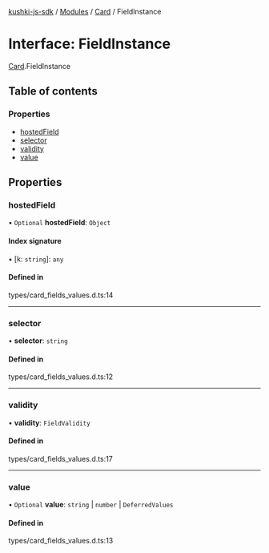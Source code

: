 [kushki-js-sdk](../README.md) / [Modules](../modules.md) / [Card](../modules/Card.md) / FieldInstance

# Interface: FieldInstance

[Card](../modules/Card.md).FieldInstance

## Table of contents

### Properties

- [hostedField](Card.FieldInstance.md#hostedfield)
- [selector](Card.FieldInstance.md#selector)
- [validity](Card.FieldInstance.md#validity)
- [value](Card.FieldInstance.md#value)

## Properties

### hostedField

• `Optional` **hostedField**: `Object`

#### Index signature

▪ [k: `string`]: `any`

#### Defined in

types/card_fields_values.d.ts:14

___

### selector

• **selector**: `string`

#### Defined in

types/card_fields_values.d.ts:12

___

### validity

• **validity**: `FieldValidity`

#### Defined in

types/card_fields_values.d.ts:17

___

### value

• `Optional` **value**: `string` \| `number` \| `DeferredValues`

#### Defined in

types/card_fields_values.d.ts:13
